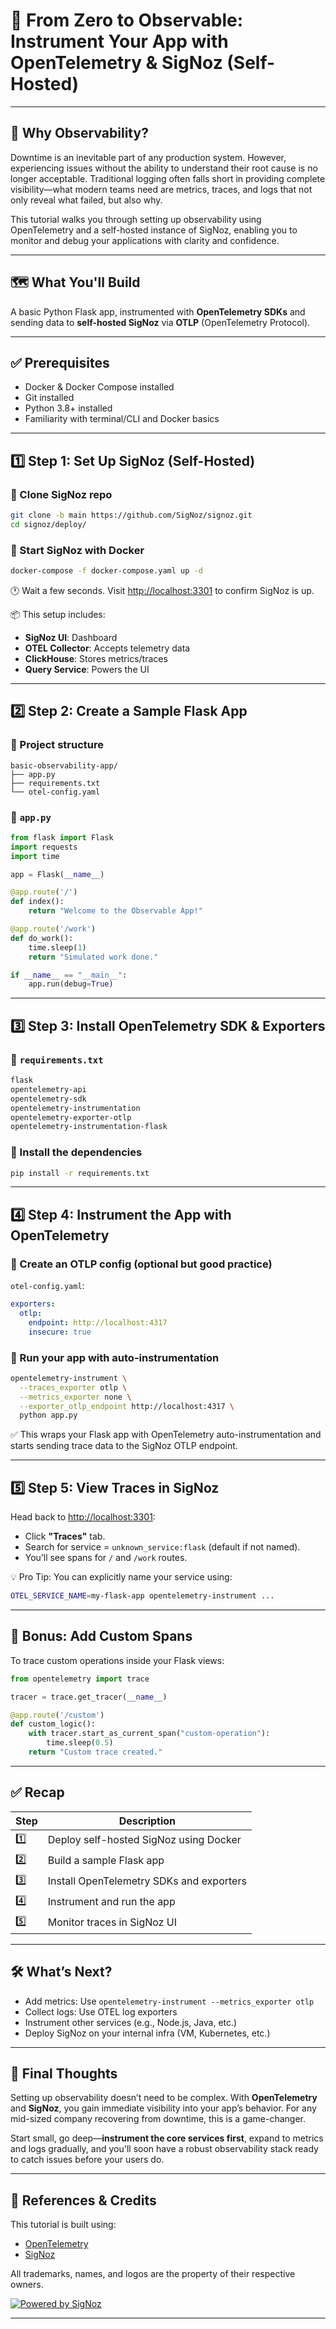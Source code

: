 # 🚀 From Zero to Observable: Instrument Your App with OpenTelemetry & SigNoz (Self-Hosted)

---

## 🔧 Why Observability?

Downtime is an inevitable part of any production system. However, experiencing issues without the ability to understand their root cause is no longer acceptable. Traditional logging often falls short in providing complete visibility—what modern teams need are metrics, traces, and logs that not only reveal what failed, but also why.

This tutorial walks you through setting up observability using OpenTelemetry and a self-hosted instance of SigNoz, enabling you to monitor and debug your applications with clarity and confidence.

---

## 🗺️ What You'll Build

A basic Python Flask app, instrumented with **OpenTelemetry SDKs** and sending data to **self-hosted SigNoz** via **OTLP** (OpenTelemetry Protocol).

---

## ✅ Prerequisites

* Docker & Docker Compose installed
* Git installed
* Python 3.8+ installed
* Familiarity with terminal/CLI and Docker basics

---

## 1️⃣ Step 1: Set Up SigNoz (Self-Hosted)

### 🔹 Clone SigNoz repo

```bash
git clone -b main https://github.com/SigNoz/signoz.git
cd signoz/deploy/
```

### 🔹 Start SigNoz with Docker

```bash
docker-compose -f docker-compose.yaml up -d
```

🕐 Wait a few seconds. Visit [http://localhost:3301](http://localhost:3301) to confirm SigNoz is up.

📦 This setup includes:

* **SigNoz UI**: Dashboard
* **OTEL Collector**: Accepts telemetry data
* **ClickHouse**: Stores metrics/traces
* **Query Service**: Powers the UI

---

## 2️⃣ Step 2: Create a Sample Flask App

### 📁 Project structure

```
basic-observability-app/
├── app.py
├── requirements.txt
└── otel-config.yaml
```

### 📄 `app.py`

```python
from flask import Flask
import requests
import time

app = Flask(__name__)

@app.route('/')
def index():
    return "Welcome to the Observable App!"

@app.route('/work')
def do_work():
    time.sleep(1)
    return "Simulated work done."

if __name__ == "__main__":
    app.run(debug=True)
```

---

## 3️⃣ Step 3: Install OpenTelemetry SDK & Exporters

### 📄 `requirements.txt`

```txt
flask
opentelemetry-api
opentelemetry-sdk
opentelemetry-instrumentation
opentelemetry-exporter-otlp
opentelemetry-instrumentation-flask
```

### 🔹 Install the dependencies

```bash
pip install -r requirements.txt
```

---

## 4️⃣ Step 4: Instrument the App with OpenTelemetry

### 📄 Create an OTLP config (optional but good practice)

`otel-config.yaml`:

```yaml
exporters:
  otlp:
    endpoint: http://localhost:4317
    insecure: true
```

### 🔹 Run your app with auto-instrumentation

```bash
opentelemetry-instrument \
  --traces_exporter otlp \
  --metrics_exporter none \
  --exporter_otlp_endpoint http://localhost:4317 \
  python app.py
```

✅ This wraps your Flask app with OpenTelemetry auto-instrumentation and starts sending trace data to the SigNoz OTLP endpoint.

---

## 5️⃣ Step 5: View Traces in SigNoz

Head back to [http://localhost:3301](http://localhost:3301):

* Click **"Traces"** tab.
* Search for service = `unknown_service:flask` (default if not named).
* You’ll see spans for `/` and `/work` routes.

💡 Pro Tip: You can explicitly name your service using:

```bash
OTEL_SERVICE_NAME=my-flask-app opentelemetry-instrument ...
```

---

## 🧠 Bonus: Add Custom Spans

To trace custom operations inside your Flask views:

```python
from opentelemetry import trace

tracer = trace.get_tracer(__name__)

@app.route('/custom')
def custom_logic():
    with tracer.start_as_current_span("custom-operation"):
        time.sleep(0.5)
    return "Custom trace created."
```

---

## ✅ Recap

| Step | Description                              |
| ---- | ---------------------------------------- |
| 1️⃣  | Deploy self-hosted SigNoz using Docker   |
| 2️⃣  | Build a sample Flask app                 |
| 3️⃣  | Install OpenTelemetry SDKs and exporters |
| 4️⃣  | Instrument and run the app               |
| 5️⃣  | Monitor traces in SigNoz UI              |

---

## 🛠️ What’s Next?

* Add metrics: Use `opentelemetry-instrument --metrics_exporter otlp`
* Collect logs: Use OTEL log exporters
* Instrument other services (e.g., Node.js, Java, etc.)
* Deploy SigNoz on your internal infra (VM, Kubernetes, etc.)

---

## 🧩 Final Thoughts

Setting up observability doesn’t need to be complex. With **OpenTelemetry** and **SigNoz**, you gain immediate visibility into your app’s behavior. For any mid-sized company recovering from downtime, this is a game-changer.

Start small, go deep—**instrument the core services first**, expand to metrics and logs gradually, and you'll soon have a robust observability stack ready to catch issues before your users do.



---

## 📎 References & Credits

This tutorial is built using:

- [OpenTelemetry](https://opentelemetry.io/)
- [SigNoz](https://signoz.io/)

All trademarks, names, and logos are the property of their respective owners.

[![Powered by SigNoz](https://img.shields.io/badge/Powered%20By-SigNoz-orange)](https://signoz.io/)


---
